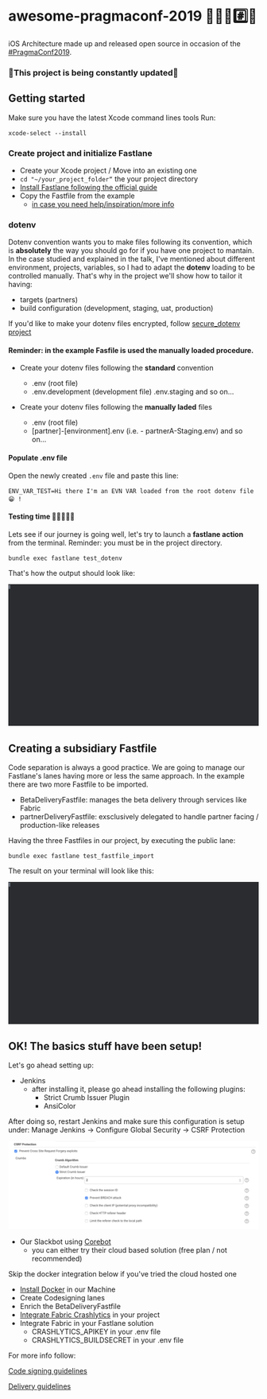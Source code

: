 # awesome-pragmaconf-2019 💪🏻🚀#️⃣📱

iOS Architecture made up and released open source in occasion of the [#PragmaConf2019](http://pragmaconference.com).

### 🚨This project is being constantly updated🚨

## Getting started

Make sure you have the latest Xcode command lines tools
Run:
```
xcode-select --install
```

### Create project and initialize Fastlane

- Create your Xcode project / Move into an existing one
- `cd "~/your_project_folder“` the your project directory
- [Install Fastlane following the official guide](https://docs.fastlane.tools/getting-started/ios/setup)
- Copy the Fastfile from the example
  - [in case you need help/inspiration/more info](https://docs.fastlane.tools/advanced/lanes/)

### dotenv

Dotenv convention wants you to make files following its convention, which is **absolutely** the way you should go for if you have one project to mantain. In the case studied and explained in the talk, I've mentioned about different environment, projects, variables, so I had to adapt the **dotenv** loading to be controlled manually.
That's why in the project we'll show how to tailor it having:
- targets (partners)
- build configuration (development, staging, uat, production)

If you'd like to make your dotenv files encrypted, follow [secure_dotenv project](https://github.com/psecio/secure_dotenv)

#### Reminder: in the example Fasfile is used the manually loaded procedure.

- Create your dotenv files following the **standard** convention
  - .env (root file)
  - .env.development (development file) .env.staging and so on…

- Create your dotenv files following the **manually laded** files
  - .env (root file)
  - [partner]-[environment].env (i.e. - partnerA-Staging.env) and so on…

#### Populate .env file

Open the newly created `.env` file and paste this line:

```
ENV_VAR_TEST=Hi there I'm an EVN VAR loaded from the root dotenv file 😁 !
```

#### Testing time 🤞🏽👨🏼‍⚕️

Lets see if our journey is going well, let's try to launch a **fastlane action** from the terminal.
Reminder: you must be in the project directory.

```
bundle exec fastlane test_dotenv
```

That's how the output should look like:

![](/res/testing_dotenv.gif)

## Creating a subsidiary Fastfile

Code separation is always a good practice. We are going to manage our Fastlane's lanes having more or less the same approach.
In the example there are two more Fastfile to be imported.

- BetaDeliveryFastfile: manages the beta delivery through services like Fabric
- partnerDeliveryFastfile: exsclusively delegated to handle partner facing / production-like releases

Having the three Fastfiles in our project, by executing the public lane:

```
bundle exec fastlane test_fastfile_import
```

The result on your terminal will look like this:

![](/res/testing_external_fastfile_laoding.gif)

## OK! The basics stuff have been setup!

Let's go ahead setting up:

- Jenkins
  - after installing it, please go ahead installing the following plugins:
    - Strict Crumb Issuer Plugin
    - AnsiColor

After doing so, restart Jenkins and make sure this configuration is setup under:
Manage Jenkins -> Configure Global Security -> CSRF Protection

![](/res/jenkins_crumb_check.png)

- Our Slackbot using [Corebot](https://github.com/outofcoffee/corebot)
  - you can either try their cloud based solution (free plan / not recommended)

Skip the docker integration below if you've tried the cloud hosted one

- [Install Docker](https://docs.docker.com/docker-for-mac/install/) in our Machine
- Create Codesigning lanes
- Enrich the BetaDeliveryFastfile
- [Integrate Fabric Crashlytics](https://firebase.google.com/docs/crashlytics/get-started?platform=ios&utm_source=fabric&utm_medium=inline_banner&utm_campaign=fabric_sunset&utm_content=kits_crashlytics) in your project
- Integrate Fabric in your Fastlane solution
  - CRASHLYTICS_APIKEY in your .env file
  - CRASHLYTICS_BUILDSECRET in your .env file

For more info follow:

[Code signing guidelines](Codesign.md)

[Delivery guidelines](Delivery.md)
